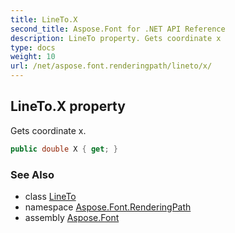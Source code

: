 ```yaml
---
title: LineTo.X
second_title: Aspose.Font for .NET API Reference
description: LineTo property. Gets coordinate x
type: docs
weight: 10
url: /net/aspose.font.renderingpath/lineto/x/
---
```

## LineTo.X property

Gets coordinate x.

```csharp
public double X { get; }
```

### See Also

* class [LineTo](../)
* namespace [Aspose.Font.RenderingPath](../../lineto/)
* assembly [Aspose.Font](../../../)


